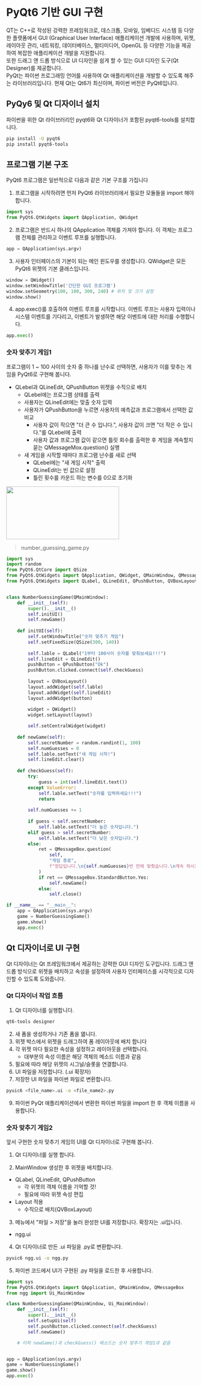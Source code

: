 # PyQt6 기반 GUI 구현
QT는 C++로 작성된 강력한 프레임워크로, 데스크톱, 모바일, 임베디드 시스템 등 다양한 플랫폼에서 GUI (Graphical User Interface) 애플리케이션 개발에 사용하며, 위젯, 레이아웃 관리, 네트워킹, 데이터베이스, 멀티미디어, OpenGL 등 다양한 기능을 제공하여 복잡한 애플리케이션 개발을 지원합니다.  
또한 드래그 앤 드롭 방식으로 UI 디자인을 쉽게 할 수 있는 GUI 디자인 도구(Qt Designer)를 제공합니다.  
PyQt는 파이썬 프로그래밍 언어를 사용하여 Qt 애플리케이션을 개발할 수 있도록 해주는 라이브러리입니다. 현재 Qt는 Qt6가 최신이며, 파이썬 버전은 PyQt6입니다.

## PyQy6 및 Qt 디자이너 설치
파이썬을 위한 Qt 라이브러리인 pyqt6와 Qt 디자이너가 포함된 pyqt6-tools를 설치합니다.

```sh
pip install -U pyqt6
pip install pyqt6-tools
```

## 프로그램 기본 구조
PyQt6 프로그램은 일반적으로 다음과 같은 기본 구조를 가집니다

1. 프로그램을 시작하려면 먼저 PyQt6 라이브러리에서 필요한 모듈들을 import 해야 합니다.
```python
import sys
from PyQt6.QtWidgets import QApplication, QWidget
```

2. 프로그램은 반드시 하나의 QApplication 객체를 가져야 합니다. 이 객체는 프로그램 전체를 관리하고 이벤트 루프를 실행합니다.
```python
app = QApplication(sys.argv)
```

3. 사용자 인터페이스의 기본이 되는 메인 윈도우를 생성합니다. QWidget은 모든 PyQt6 위젯의 기본 클래스입니다.
```python
window = QWidget()
window.setWindowTitle('간단한 GUI 프로그램')
window.setGeometry(100, 100, 300, 240) # 위치 및 크기 설정
window.show()
```

4. app.exec()를 호출하여 이벤트 루프를 시작합니다. 이벤트 루프는 사용자 입력이나 시스템 이벤트를 기다리고, 이벤트가 발생하면 해당 이벤트에 대한 처리를 수행합니다.
```python
app.exec()
```

### 숫자 맞추기 게임1
프로그램이 1 ~ 100 사이의 숫자 중 하나를 난수로 선택하면, 사용자가 이를 맞추는 게임을 PyQt6로 구현해 봅니다.  
- QLebel과 QLineEdit, QPushButton 위젯을 수직으로 배치
  - QLebel에는 프로그램 상태를 출력
  - 사용자는 QLineEdit에는 맞출 숫자 입력
  - 사용자가 QPushButton을 누르면 사용자의 예측값과 프로그램에서 선택한 값 비교
    - 사용자 값이 작으면 "더 큰 수 입니다.", 사용자 값이 크면 "더 작은 수 입니다."를 QLebel에 출력
    - 사용자 값과 프로그램 값이 같으면 틀릿 회수를 출력한 후 게임을 계속할지 묻는 QMessageMox.question() 실행
  - 새 게임을 시작할 때마다 프로그램 난수를 새로 선택
    - QLebel에는 "새 게임 시작" 출력
    - QLineEdit는 빈 값으로 설정
    - 틀린 횟수를 카운드 하는 변수를 0으로 초기화
    
<img src="res/ngg.png" width="300px" height="140px">

> number_guessing_game.py
```python
import sys
import random
from PyQt6.QtCore import QSize
from PyQt6.QtWidgets import QApplication, QWidget, QMainWindow, QMessageBox
from PyQt6.QtWidgets import QLabel, QLineEdit, QPushButton, QVBoxLayout


class NumberGuessingGame(QMainWindow):
    def __init__(self):
        super().__init__()
        self.initUI()
        self.newGame()
    
    def initUI(self):
        self.setWindowTitle("숫자 맞추기 게임")
        self.setFixedSize(QSize(300, 140))
    
        self.lable = QLabel("1부터 100사이 숫자를 맞춰보세요!!!")
        self.lineEdit = QLineEdit()
        pushButton = QPushButton("Ok")
        pushButton.clicked.connect(self.checkGuess) 
    
        layout = QVBoxLayout()
        layout.addWidget(self.lable)
        layout.addWidget(self.lineEdit)
        layout.addWidget(button)
        
        widget = QWidget()
        widget.setLayout(layout)

        self.setCentralWidget(widget)
    
    def newGame(self):
        self.secretNumber = random.randint(1, 100)
        self.numGuesses = 0
        self.lable.setText("새 게임 시작!")
        self.lineEdit.clear()
    
    def checkGuess(self):
        try:
            guess = int(self.lineEdit.text())
        except ValueError:
            self.lable.setText("숫자를 입력하세요!!!")
            return
        
        self.numGuesses += 1
        
        if guess < self.secretNumber:
            self.lable.setText("더 높은 숫자입니다.")
        elif guess > self.secretNumber:
            self.lable.setText("더 낮은 숫자입니다.")
        else:
            ret = QMessageBox.question(
                self,
                "게임 종료",
                f"정답입니다.\n{self.numGuesses}번 만에 맞췄습니다.\n계속 하시겠습니까?"
            )
            if ret == QMessageBox.StandardButton.Yes:
                self.newGame()
            else:
                self.close()

if __name__ == "__main__":
    app = QApplication(sys.argv)
    game = NumberGuessingGame()
    game.show()
    app.exec()
```
## Qt 디자이너로 UI 구현
Qt 디자이너는 Qt 프레임워크에서 제공하는 강력한 GUI 디자인 도구입니다. 드래그 앤 드롭 방식으로 위젯을 배치하고 속성을 설정하여 사용자 인터페이스를 시각적으로 디자인할 수 있도록 도와줍니다.

### Qt 디자이너 작업 흐름
1. Qt 디자이너를 실행합니다.
```sh
qt6-tools designer
```

2. 새 폼을 생성하거나 기존 폼을 엶니다.
3. 위젯 박스에서 위젯을 드래그하여 폼 레이아웃에 배치 합니다
4. 각 위젯 마다 필요한 속성을 설정하고 레이아웃을 선택합니다.
   - 대부분의 속성 이름은 해당 객체의 메소드 이름과 같음
5. 필요에 따라 해당 위젯의 시그널/슬롯을 연결합니다.
7. UI 파일을 저장합니다. (.ui 확장자)
8. 저장한 UI 파일을 파이썬 파일로 변환합니다.
```sh
pyuic6 <file_name>.ui -o <file_name2>.py
```

9. 파이썬 PyQt 애플리케이션에서 변환한 파이썬 파일을 import 한 후 객체 이름을 사용합니다.

### 숫자 맞추기 게임2
앞서 구현한 숫자 맞추기 게임의 UI를 Qt 디자이너로 구현해 봅니다.

1. Qt 디자이너를 실행 합니다.

2. MainWindow 생성한 후 위젯을 배치합니다.
- QLabel, QLineEdit, QPushButton 
  - 각 위젯의 객체 이름을 기억할 것!
  - 필요에 따라 위젯 속성 편집
- Layout 적용
  - 수직으로 배치(QVBoxLayout)
  
3. 메뉴에서 "파일 > 저장"을 눌러 완성한 UI를 저장합니다. 확장자는 .ui입니다.
- ngg.ui

4. Qt 디자이너로 만든 .ui 파일을 .py로 변환합니다.
```sh
pyuic6 ngg.ui -o ngg.py
```

5. 파이썬 코드에서 UI가 구현된 .py 파일을 로드한 후 사용합니다.
```python
import sys
from PyQt6.QtWidgets import QApplication, QMainWindow, QMessageBox
from ngg import Ui_MainWindow

class NumberGuessingGame(QMainWindow, Ui_MainWindow):
    def __init__(self):
        super().__init__()
        self.setupUi(self)
        self.pushButton.clicked.connect(self.checkGuess)
        self.newGame()

    # 이하 newGame()과 checkGuess() 메소드는 숫자 맞추기 게밍1과 같음


app = QApplication(sys.argv)
game = NumberGuessingGame()
game.show()
app.exec()
```
